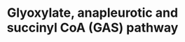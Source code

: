 ---
annotations:
- id: PW:0000002
  parent: classic metabolic pathway
  type: Pathway Ontology
  value: classic metabolic pathway
authors:
- Andra
- Egonw
- MirellaKalafati
- Fehrhart
- Eweitz
description: 'Schematic of the GAS pathway which is characterised by flux through
  the glyoxylate shunt and anaplerotic reactions for oxidation of pyruvate and succinyl
  CoA synthetase for the generation of succinyl CoA.  From: (http://www.plospathogens.org/article/info%3Adoi%2F10.1371%2Fjournal.ppat.1002091)'
last-edited: 2021-05-21
organisms:
- Mycobacterium tuberculosis
redirect_from:
- /index.php/Pathway:WP2638
- /instance/WP2638
revision: null
schema-jsonld:
- '@context': https://schema.org/
  '@id': https://wikipathways.github.io/pathways/WP2638.html
  '@type': Dataset
  creator:
    '@type': Organization
    name: WikiPathways
  description: 'Schematic of the GAS pathway which is characterised by flux through
    the glyoxylate shunt and anaplerotic reactions for oxidation of pyruvate and succinyl
    CoA synthetase for the generation of succinyl CoA.  From: (http://www.plospathogens.org/article/info%3Adoi%2F10.1371%2Fjournal.ppat.1002091)'
  keywords:
  - '02'
  - CO2
  - Citrate
  - Isocitrate
  - L-Malate
  - Oxaloacetate
  - Pyruvate
  - Succinate
  - Succinyl-CoA
  - glyoxylate
  - phosphoenolpyruvate
  license: CC0
  name: Glyoxylate, anapleurotic and succinyl CoA (GAS) pathway
seo: CreativeWork
title: Glyoxylate, anapleurotic and succinyl CoA (GAS) pathway
wpid: WP2638
---